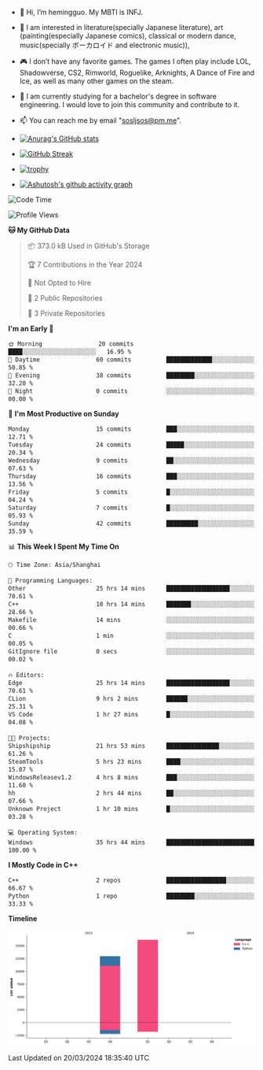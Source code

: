 - 👋 Hi, I’m hemingguo. My MBTI is INFJ.
- 🎨 I am interested in literature(specially Japanese literature), art (painting(especially Japanese comics), classical or modern dance, music(specially ボーカロイド and electronic music)),
- 🎮 I don’t have any favorite games. The games I often play include LOL, Shadowverse, CS2, Rimworld, Roguelike, Arknights, A Dance of Fire and Ice, as well as many other games on the steam.
- 🌱 I am currently studying for a bachelor's degree in software engineering. I would love to join this community and contribute to it.

- 📫 You can reach me by email "sosljsos@pm.me".


- [![Anurag's GitHub stats](https://github-readme-stats.vercel.app/api?username=hemingguo&show_icons=true&count_private=true&theme=aura&hide_border=true&icon_color=FF4500&text_color=76EE00)](https://github.com/anuraghazra/github-readme-stats)
  
- [![GitHub Streak](https://github-readme-streak-stats.herokuapp.com/?user=hemingguo&hide_border=true&theme=tokyonight)](https://git.io/streak-stats)
  
- [![trophy](https://github-profile-trophy.vercel.app/?username=hemingguo&theme=dracula)](https://github.com/ryo-ma/github-profile-trophy)
- [![Ashutosh's github activity graph](https://github-readme-activity-graph.vercel.app/graph?username=hemingguo&theme=tokyo-night&hide_border=true)](https://github.com/ashutosh00710/github-readme-activity-graph)
<!--START_SECTION:waka-->
![Code Time](http://img.shields.io/badge/Code%20Time-527%20hrs%2013%20mins-blue)

![Profile Views](http://img.shields.io/badge/Profile%20Views-33-blue)

**🐱 My GitHub Data** 

> 📦 373.0 kB Used in GitHub's Storage 
 > 
> 🏆 7 Contributions in the Year 2024
 > 
> 🚫 Not Opted to Hire
 > 
> 📜 2 Public Repositories 
 > 
> 🔑 3 Private Repositories 
 > 
**I'm an Early 🐤** 

```text
🌞 Morning                20 commits          ████░░░░░░░░░░░░░░░░░░░░░   16.95 % 
🌆 Daytime                60 commits          █████████████░░░░░░░░░░░░   50.85 % 
🌃 Evening                38 commits          ████████░░░░░░░░░░░░░░░░░   32.20 % 
🌙 Night                  0 commits           ░░░░░░░░░░░░░░░░░░░░░░░░░   00.00 % 
```
📅 **I'm Most Productive on Sunday** 

```text
Monday                   15 commits          ███░░░░░░░░░░░░░░░░░░░░░░   12.71 % 
Tuesday                  24 commits          █████░░░░░░░░░░░░░░░░░░░░   20.34 % 
Wednesday                9 commits           ██░░░░░░░░░░░░░░░░░░░░░░░   07.63 % 
Thursday                 16 commits          ███░░░░░░░░░░░░░░░░░░░░░░   13.56 % 
Friday                   5 commits           █░░░░░░░░░░░░░░░░░░░░░░░░   04.24 % 
Saturday                 7 commits           █░░░░░░░░░░░░░░░░░░░░░░░░   05.93 % 
Sunday                   42 commits          █████████░░░░░░░░░░░░░░░░   35.59 % 
```


📊 **This Week I Spent My Time On** 

```text
🕑︎ Time Zone: Asia/Shanghai

💬 Programming Languages: 
Other                    25 hrs 14 mins      ██████████████████░░░░░░░   70.61 % 
C++                      10 hrs 14 mins      ███████░░░░░░░░░░░░░░░░░░   28.66 % 
Makefile                 14 mins             ░░░░░░░░░░░░░░░░░░░░░░░░░   00.66 % 
C                        1 min               ░░░░░░░░░░░░░░░░░░░░░░░░░   00.05 % 
GitIgnore file           0 secs              ░░░░░░░░░░░░░░░░░░░░░░░░░   00.02 % 

🔥 Editors: 
Edge                     25 hrs 14 mins      ██████████████████░░░░░░░   70.61 % 
CLion                    9 hrs 2 mins        ██████░░░░░░░░░░░░░░░░░░░   25.31 % 
VS Code                  1 hr 27 mins        █░░░░░░░░░░░░░░░░░░░░░░░░   04.08 % 

🐱‍💻 Projects: 
Shipshipship             21 hrs 53 mins      ███████████████░░░░░░░░░░   61.26 % 
SteamTools               5 hrs 23 mins       ████░░░░░░░░░░░░░░░░░░░░░   15.07 % 
WindowsReleasev1.2       4 hrs 8 mins        ███░░░░░░░░░░░░░░░░░░░░░░   11.60 % 
hh                       2 hrs 44 mins       ██░░░░░░░░░░░░░░░░░░░░░░░   07.66 % 
Unknown Project          1 hr 10 mins        █░░░░░░░░░░░░░░░░░░░░░░░░   03.28 % 

💻 Operating System: 
Windows                  35 hrs 44 mins      █████████████████████████   100.00 % 
```

**I Mostly Code in C++** 

```text
C++                      2 repos             █████████████████░░░░░░░░   66.67 % 
Python                   1 repo              ████████░░░░░░░░░░░░░░░░░   33.33 % 
```



**Timeline**

![Lines of Code chart](https://raw.githubusercontent.com/hemingguo/hemingguo/main/assets/bar_graph.png)


 Last Updated on 20/03/2024 18:35:40 UTC
<!--END_SECTION:waka-->
<!---
hemingguo/hemingguo is a ✨ special ✨ repository because its `README.md` (this file) appears on your GitHub profile.
You can click the Preview link to take a look at your changes.
--->
